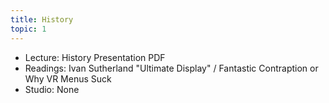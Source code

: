 ```yaml
---
title: History
topic: 1
---
```


- Lecture: History Presentation PDF
- Readings: Ivan Sutherland "Ultimate Display" / Fantastic Contraption or Why VR Menus Suck
- Studio: None